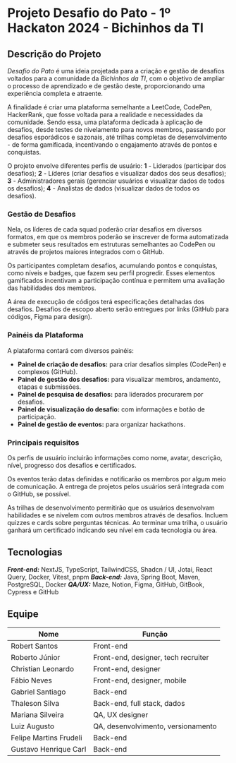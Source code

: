 # Projeto Desafio do Pato - 1º Hackaton 2024 - Bichinhos da TI

## Descrição do Projeto

*Desafio do Pato* é uma ideia projetada para a criação e gestão de desafios voltados para a comunidade da *Bichinhos da TI*, com o objetivo de ampliar o processo de aprendizado e de gestão deste, proporcionando uma experiência completa e atraente.

A finalidade é criar uma plataforma semelhante a LeetCode, CodePen, HackerRank, que fosse voltada para a realidade e necessidades da comunidade. Sendo essa, uma plataforma dedicada à aplicação de desafios, desde testes de nivelamento para novos membros, passando por desafios esporádicos e sazonais, até trilhas completas de desenvolvimento - de forma gamificada, incentivando o engajamento através de pontos e conquistas.

O projeto envolve diferentes perfis de usuário: 
  **1** - Liderados (participar dos desafios);
  **2** - Líderes (criar desafios e visualizar dados dos seus desafios);
  **3** - Administradores gerais (gerenciar usuários e visualizar dados de todos os desafios);
  **4** - Analistas de dados (visualizar dados de todos os desafios).

### Gestão de Desafios

Nela, os líderes de cada squad poderão criar desafios em diversos formatos, em que os membros poderão se inscrever de forma automatizada e submeter seus resultados em estruturas semelhantes ao CodePen ou através de projetos maiores integrados com o GitHub.

Os participantes completam desafios, acumulando pontos e conquistas, como níveis e badges, que fazem seu perfil progredir. Esses elementos gamificados incentivam a participação contínua e permitem uma avaliação das habilidades dos membros.

A área de execução de códigos terá especificações detalhadas dos desafios. Desafios de escopo aberto serão entregues por links (GitHub para códigos, Figma para design).

### Painéis da Plataforma

A plataforma contará com diversos painéis:
- **Painel de criação de desafios:** para criar desafios simples (CodePen) e complexos (GitHub).
- **Painel de gestão dos desafios:** para visualizar membros, andamento, etapas e submissões.
- **Painel de pesquisa de desafios:** para liderados procurarem por desafios.
- **Painel de visualização do desafio:** com informações e botão de participação.
- **Painel de gestão de eventos:** para organizar hackathons.

### Principais requisitos

Os perfis de usuário incluirão informações como nome, avatar, descrição, nível, progresso dos desafios e certificados.

Os eventos terão datas definidas e notificarão os membros por algum meio de comunicação. A entrega de projetos pelos usuários será integrada com o GitHub, se possível.

As trilhas de desenvolvimento permitirão que os usuários desenvolvam habilidades e se nivelem com outros membros através de desafios. Incluem quizzes e cards sobre perguntas técnicas. Ao terminar uma trilha, o usuário ganhará um certificado indicando seu nível em cada tecnologia ou área.

## Tecnologias
***Front-end:*** NextJS, TypeScript, TailwindCSS, Shadcn / UI, Jotai, React Query, Docker, Vitest, pnpm
***Back-end:*** Java, Spring Boot, Maven, PostgreSQL, Docker 
***QA/UX:*** Maze, Notion, Figma, GitHub, GitBook, Cypress e GitHub

## Equipe

| **Nome**               | **Função**                          |
|------------------------|-------------------------------------|
| Robert Santos          | Front-end                           |  
| Roberto Júnior         | Front-end, designer, tech recruiter |       
| Christian Leonardo     | Front-end, designer                 |     
| Fábio Neves            | Front-end, designer, mobile         |      
| Gabriel Santiago       | Back-end                            |    
| Thaleson Silva         | Back-end, full stack, dados         |      
| Mariana Silveira       | QA, UX designer                     |    
| Luiz Augusto           | QA, desenvolvimento, versionamento  |
| Felipe Martins Frudeli | Back-end                            |     
| Gustavo Henrique Carl  | Back-end                            |     
